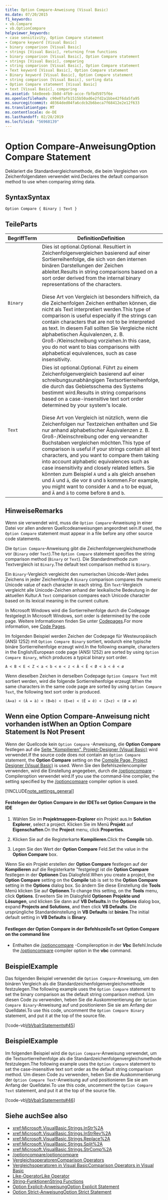 ```yaml
---
title: Option Compare-Anweisung (Visual Basic)
ms.date: 07/20/2015
f1_keywords:
- vb.Compare
- vb.OptionCompare
helpviewer_keywords:
- case sensitivity, Option Compare statement
- Compare keyword [Visual Basic]
- binary comparison [Visual Basic]
- strings [Visual Basic], returning from functions
- binary comparison [Visual Basic], Option Compare statement
- strings [Visual Basic], comparing
- string comparison [Visual Basic], Option Compare statement
- Text keyword [Visual Basic], Option Compare statement
- Binary keyword [Visual Basic], Option Compare statement
- string comparison [Visual Basic], sorting data
- Option Compare statement [Visual Basic]
- text [Visual Basic], comparing
ms.assetid: 54e8eeeb-3b0d-4fb9-acce-fbfbd5975f6e
ms.openlocfilehash: c90e07afb1515b50ad6e2fd2a1bbe42f6da5fa95
ms.sourcegitcommit: 40364ded04fa6cdcb2b6beca7f68412e2e12f633
ms.translationtype: MT
ms.contentlocale: de-DE
ms.lasthandoff: 02/28/2019
ms.locfileid: "56968139"
---
```

# <a name="option-compare-statement"></a><span data-ttu-id="43676-102">Option Compare-Anweisung</span><span class="sxs-lookup"><span data-stu-id="43676-102">Option Compare Statement</span></span>
<span data-ttu-id="43676-103">Deklariert die Standardvergleichsmethode, die beim Vergleichen von Zeichenfolgendaten verwendet wird.</span><span class="sxs-lookup"><span data-stu-id="43676-103">Declares the default comparison method to use when comparing string data.</span></span>  
  
## <a name="syntax"></a><span data-ttu-id="43676-104">Syntax</span><span class="sxs-lookup"><span data-stu-id="43676-104">Syntax</span></span>  
  
```  
Option Compare { Binary | Text }  
```  
  
## <a name="parts"></a><span data-ttu-id="43676-105">Teile</span><span class="sxs-lookup"><span data-stu-id="43676-105">Parts</span></span>  
  
|<span data-ttu-id="43676-106">Begriff</span><span class="sxs-lookup"><span data-stu-id="43676-106">Term</span></span>|<span data-ttu-id="43676-107">Definition</span><span class="sxs-lookup"><span data-stu-id="43676-107">Definition</span></span>|  
|---|---|  
|`Binary`|<span data-ttu-id="43676-108">Dies ist optional.</span><span class="sxs-lookup"><span data-stu-id="43676-108">Optional.</span></span> <span data-ttu-id="43676-109">Resultiert in Zeichenfolgenvergleichen basierend auf einer Sortierreihenfolge, die sich von den internen binären Darstellungen der Zeichen ableitet.</span><span class="sxs-lookup"><span data-stu-id="43676-109">Results in string comparisons based on a sort order derived from the internal binary representations of the characters.</span></span><br /><br /> <span data-ttu-id="43676-110">Diese Art von Vergleich ist besonders hilfreich, da die Zeichenfolgen Zeichen enthalten können, die nicht als Text interpretiert werden.</span><span class="sxs-lookup"><span data-stu-id="43676-110">This type of comparison is useful especially if the strings can contain characters that are not to be interpreted as text.</span></span> <span data-ttu-id="43676-111">In diesem Fall sollten Sie Vergleiche nicht alphabetischen Äquivalenzen, z. B. Groß-/Kleinschreibung vorziehen.</span><span class="sxs-lookup"><span data-stu-id="43676-111">In this case, you do not want to bias comparisons with alphabetical equivalences, such as case insensitivity.</span></span>|  
|`Text`|<span data-ttu-id="43676-112">Dies ist optional.</span><span class="sxs-lookup"><span data-stu-id="43676-112">Optional.</span></span> <span data-ttu-id="43676-113">Führt zu einem Zeichenfolgenvergleich basierend auf einer schreibungsunabhängigen Textsortierreihenfolge, die durch das Gebietsschema des Systems bestimmt wird.</span><span class="sxs-lookup"><span data-stu-id="43676-113">Results in string comparisons based on a case-insensitive text sort order determined by your system's locale.</span></span><br /><br /> <span data-ttu-id="43676-114">Diese Art von Vergleich ist nützlich, wenn die Zeichenfolgen nur Textzeichen enthalten und Sie nur anhand alphabetischer Äquivalenzen z. B. Groß-/Kleinschreibung oder eng verwandter Buchstaben vergleichen möchten.</span><span class="sxs-lookup"><span data-stu-id="43676-114">This type of comparison is useful if your strings contain all text characters, and you want to compare them taking into account alphabetic equivalences such as case insensitivity and closely related letters.</span></span> <span data-ttu-id="43676-115">Sie könnten zum Beispiel `A` und `a` als gleich ansehen und `Ä` und `ä`, die vor `B` und `b` kommen.</span><span class="sxs-lookup"><span data-stu-id="43676-115">For example, you might want to consider `A` and `a` to be equal, and `Ä` and `ä` to come before `B` and `b`.</span></span>|  
  
## <a name="remarks"></a><span data-ttu-id="43676-116">Hinweise</span><span class="sxs-lookup"><span data-stu-id="43676-116">Remarks</span></span>  
 <span data-ttu-id="43676-117">Wenn sie verwendet wird, muss die `Option Compare`-Anweisung in einer Datei vor allen anderen Quellcodeanweisungen angeordnet sein.</span><span class="sxs-lookup"><span data-stu-id="43676-117">If used, the `Option Compare` statement must appear in a file before any other source code statements.</span></span>  
  
 <span data-ttu-id="43676-118">Die `Option Compare`-Anweisung gibt die Zeichenfolgenvergleichsmethode vor (`Binary` oder `Text`).</span><span class="sxs-lookup"><span data-stu-id="43676-118">The `Option Compare` statement specifies the string comparison method (`Binary` or `Text`).</span></span>  <span data-ttu-id="43676-119">Die Standardmethode zum Textvergleich ist `Binary`.</span><span class="sxs-lookup"><span data-stu-id="43676-119">The default text comparison method is `Binary`.</span></span>  
  
 <span data-ttu-id="43676-120">Ein `Binary`-Vergleich vergleicht den numerischen Unicode-Wert jedes Zeichens in jeder Zeichenfolge.</span><span class="sxs-lookup"><span data-stu-id="43676-120">A `Binary` comparison compares the numeric Unicode value of each character in each string.</span></span> <span data-ttu-id="43676-121">Ein `Text`-Vergleich vergleicht alle Unicode-Zeichen anhand der lexikalische Bedeutung in der aktuellen Kultur.</span><span class="sxs-lookup"><span data-stu-id="43676-121">A `Text` comparison compares each Unicode character based on its lexical meaning in the current culture.</span></span>  
  
 <span data-ttu-id="43676-122">In Microsoft Windows wird die Sortierreihenfolge durch die Codepage festgelegt.</span><span class="sxs-lookup"><span data-stu-id="43676-122">In Microsoft Windows, sort order is determined by the code page.</span></span> <span data-ttu-id="43676-123">Weitere Informationen finden Sie unter [Codepages](/cpp/c-runtime-library/code-pages).</span><span class="sxs-lookup"><span data-stu-id="43676-123">For more information, see [Code Pages](/cpp/c-runtime-library/code-pages).</span></span>  
  
 <span data-ttu-id="43676-124">Im folgenden Beispiel werden Zeichen der Codepage für Westeuropäisch (ANSI 1252) mit `Option Compare Binary` sortiert, wodurch eine typische binäre Sortierreihenfolge erzeugt wird.</span><span class="sxs-lookup"><span data-stu-id="43676-124">In the following example, characters in the English/European code page (ANSI 1252) are sorted by using `Option Compare Binary`, which produces a typical binary sort order.</span></span>  
  
 `A < B < E < Z < a < b < e < z < À < Ê < Ø < à < ê < ø`  
  
 <span data-ttu-id="43676-125">Wenn dieselben Zeichen in derselben Codepage `Option Compare Text` mit sortiert werden, wird die folgende Sortierreihenfolge erzeugt.</span><span class="sxs-lookup"><span data-stu-id="43676-125">When the same characters in the same code page are sorted by using `Option Compare Text`, the following text sort order is produced.</span></span>  
  
 `(A=a) < (À = à) < (B=b) < (E=e) < (Ê = ê) < (Z=z) < (Ø = ø)`  
  
## <a name="when-an-option-compare-statement-is-not-present"></a><span data-ttu-id="43676-126">Wenn eine Option Compare-Anweisung nicht vorhanden ist</span><span class="sxs-lookup"><span data-stu-id="43676-126">When an Option Compare Statement Is Not Present</span></span>  
 <span data-ttu-id="43676-127">Wenn der Quellcode kein `Option Compare` -Anweisung, die **Option Compare** festlegen auf die [Seite "Kompilieren", Projekt-Designer (Visual Basic)](/visualstudio/ide/reference/compile-page-project-designer-visual-basic) wird verwendet.</span><span class="sxs-lookup"><span data-stu-id="43676-127">If the source code does not contain an `Option Compare` statement, the **Option Compare** setting on the [Compile Page, Project Designer (Visual Basic)](/visualstudio/ide/reference/compile-page-project-designer-visual-basic) is used.</span></span> <span data-ttu-id="43676-128">Wenn Sie den Befehlszeilencompiler verwenden, wird die Einstellung angegeben, durch die [/optioncompare](../../../visual-basic/reference/command-line-compiler/optioncompare.md) -Compileroption verwendet wird.</span><span class="sxs-lookup"><span data-stu-id="43676-128">If you use the command-line compiler, the setting specified by the [/optioncompare](../../../visual-basic/reference/command-line-compiler/optioncompare.md) compiler option is used.</span></span>  
  
[!INCLUDE[note_settings_general](~/includes/note-settings-general-md.md)]  
  
#### <a name="to-set-option-compare-in-the-ide"></a><span data-ttu-id="43676-129">Festelegen der Option Compare in der IDE</span><span class="sxs-lookup"><span data-stu-id="43676-129">To set Option Compare in the IDE</span></span>  
  
1.  <span data-ttu-id="43676-130">Wählen Sie im **Projektmappen-Explorer** ein Projekt aus.</span><span class="sxs-lookup"><span data-stu-id="43676-130">In **Solution Explorer**, select a project.</span></span> <span data-ttu-id="43676-131">Klicken Sie im Menü **Projekt** auf **Eigenschaften**.</span><span class="sxs-lookup"><span data-stu-id="43676-131">On the **Project** menu, click **Properties**.</span></span>  
  
2.  <span data-ttu-id="43676-132">Klicken Sie auf die Registerkarte **Kompilieren**.</span><span class="sxs-lookup"><span data-stu-id="43676-132">Click the **Compile** tab.</span></span>  
  
3.  <span data-ttu-id="43676-133">Legen Sie den Wert der **Option Compare** Feld.</span><span class="sxs-lookup"><span data-stu-id="43676-133">Set the value in the **Option Compare** box.</span></span>  
  
 <span data-ttu-id="43676-134">Wenn Sie ein Projekt erstellen der **Option Compare** festlegen auf der **Kompilieren** auf die Registerkarte "festgelegt ist die **Option Compare** festlegen in der **Optionen** Das Dialogfeld.</span><span class="sxs-lookup"><span data-stu-id="43676-134">When you create a project, the **Option Compare** setting on the **Compile** tab is set to the **Option Compare** setting in the **Options** dialog box.</span></span> <span data-ttu-id="43676-135">So ändern Sie diese Einstellung die **Tools** Menü klicken Sie auf **Optionen**.</span><span class="sxs-lookup"><span data-stu-id="43676-135">To change this setting, on the **Tools** menu, click **Options**.</span></span> <span data-ttu-id="43676-136">Erweitern Sie im Dialogfeld **Optionen** **Projekte und Lösungen**, und klicken Sie dann auf **VB Defaults**.</span><span class="sxs-lookup"><span data-stu-id="43676-136">In the **Options** dialog box, expand **Projects and Solutions**, and then click **VB Defaults**.</span></span> <span data-ttu-id="43676-137">Die ursprüngliche Standardeinstellung in **VB Defaults** ist **binäre**.</span><span class="sxs-lookup"><span data-stu-id="43676-137">The initial default setting in **VB Defaults** is **Binary**.</span></span>  
  
#### <a name="to-set-option-compare-on-the-command-line"></a><span data-ttu-id="43676-138">Festlegen der Option Compare in der Befehlszeile</span><span class="sxs-lookup"><span data-stu-id="43676-138">To set Option Compare on the command line</span></span>  
  
-   <span data-ttu-id="43676-139">Enthalten die [/optioncompare](../../../visual-basic/reference/command-line-compiler/optioncompare.md) -Compileroption in der **Vbc** Befehl.</span><span class="sxs-lookup"><span data-stu-id="43676-139">Include the [/optioncompare](../../../visual-basic/reference/command-line-compiler/optioncompare.md) compiler option in the **vbc** command.</span></span>  
  
## <a name="example"></a><span data-ttu-id="43676-140">Beispiel</span><span class="sxs-lookup"><span data-stu-id="43676-140">Example</span></span>  
 <span data-ttu-id="43676-141">Das folgenden Beispiel verwendet die `Option Compare`-Anweisung, um den binären Vergleich als die Standardzeichenfolgenvergleichsmethode festzulegen.</span><span class="sxs-lookup"><span data-stu-id="43676-141">The following example uses the `Option Compare` statement to set the binary comparison as the default string comparison method.</span></span> <span data-ttu-id="43676-142">Um diesen Code zu verwenden, heben Sie die Auskommentierung der `Option Compare Binary`-Anweisung auf und positionieren Sie sie am Anfang der Quelldatei.</span><span class="sxs-lookup"><span data-stu-id="43676-142">To use this code, uncomment the `Option Compare Binary` statement, and put it at the top of the source file.</span></span>  
  
 [!code-vb[VbVbalrStatements#45](~/samples/snippets/visualbasic/VS_Snippets_VBCSharp/VbVbalrStatements/VB/Class1.vb#45)]  
  
## <a name="example"></a><span data-ttu-id="43676-143">Beispiel</span><span class="sxs-lookup"><span data-stu-id="43676-143">Example</span></span>  
 <span data-ttu-id="43676-144">Im folgenden Beispiel wird die `Option Compare`-Anweisung verwendet, um die Textsortierreihenfolge als die Standardzeichenfolgenvergleichsmethode festzulegen.</span><span class="sxs-lookup"><span data-stu-id="43676-144">The following example uses the `Option Compare` statement to set the case-insensitive text sort order as the default string comparison method.</span></span> <span data-ttu-id="43676-145">Um diesen Code zu verwenden, heben Sie die Auskommentierung der `Option Compare Text`-Anweisung auf und positionieren Sie sie am Anfang der Quelldatei.</span><span class="sxs-lookup"><span data-stu-id="43676-145">To use this code, uncomment the `Option Compare Text` statement, and put it at the top of the source file.</span></span>  
  
 [!code-vb[VbVbalrStatements#46](~/samples/snippets/visualbasic/VS_Snippets_VBCSharp/VbVbalrStatements/VB/Class1.vb#46)]  
  
## <a name="see-also"></a><span data-ttu-id="43676-146">Siehe auch</span><span class="sxs-lookup"><span data-stu-id="43676-146">See also</span></span>
- <xref:Microsoft.VisualBasic.Strings.InStr%2A>
- <xref:Microsoft.VisualBasic.Strings.InStrRev%2A>
- <xref:Microsoft.VisualBasic.Strings.Replace%2A>
- <xref:Microsoft.VisualBasic.Strings.Split%2A>
- <xref:Microsoft.VisualBasic.Strings.StrComp%2A>
- [<span data-ttu-id="43676-147">/optioncompare</span><span class="sxs-lookup"><span data-stu-id="43676-147">/optioncompare</span></span>](../../../visual-basic/reference/command-line-compiler/optioncompare.md)
- [<span data-ttu-id="43676-148">Vergleichsoperatoren</span><span class="sxs-lookup"><span data-stu-id="43676-148">Comparison Operators</span></span>](../../../visual-basic/language-reference/operators/comparison-operators.md)
- [<span data-ttu-id="43676-149">Vergleichsoperatoren in Visual Basic</span><span class="sxs-lookup"><span data-stu-id="43676-149">Comparison Operators in Visual Basic</span></span>](../../../visual-basic/programming-guide/language-features/operators-and-expressions/comparison-operators.md)
- [<span data-ttu-id="43676-150">Like-Operator</span><span class="sxs-lookup"><span data-stu-id="43676-150">Like Operator</span></span>](../../../visual-basic/language-reference/operators/like-operator.md)
- [<span data-ttu-id="43676-151">String-Funktionen</span><span class="sxs-lookup"><span data-stu-id="43676-151">String Functions</span></span>](../../../visual-basic/language-reference/functions/string-functions.md)
- [<span data-ttu-id="43676-152">Option Explicit-Anweisung</span><span class="sxs-lookup"><span data-stu-id="43676-152">Option Explicit Statement</span></span>](../../../visual-basic/language-reference/statements/option-explicit-statement.md)
- [<span data-ttu-id="43676-153">Option Strict-Anweisung</span><span class="sxs-lookup"><span data-stu-id="43676-153">Option Strict Statement</span></span>](../../../visual-basic/language-reference/statements/option-strict-statement.md)
